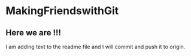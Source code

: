 # MakingFriendswithGit

## Here we are !!!

I am adding text to the readme file and I will commit and push it to origin.